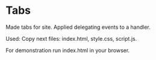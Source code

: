 # Tabs
Made tabs for site.
Applied delegating events to a handler.

Used:
Copy next files: 
  index.html,
  style.css,
  script.js.
  
For demonstration run index.html in your browser.

